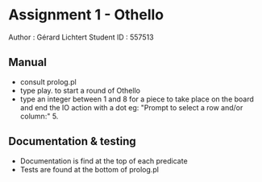 # Assignment 1 - Othello

Author : Gérard Lichtert
Student ID : 557513

## Manual

- consult prolog.pl
- type play. to start a round of Othello
- type an integer between 1 and 8 for a piece to take place on the board and end the IO action with a dot
  eg: "Prompt to select a row and/or column:" 5.

## Documentation & testing

- Documentation is find at the top of each predicate
- Tests are found at the bottom of prolog.pl
